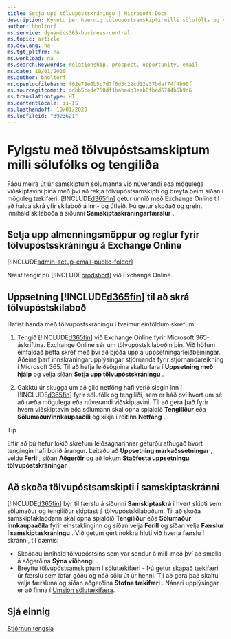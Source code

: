 ```yaml
---
title: Setja upp tölvupóstskráningu | Microsoft Docs
description: Kynntu þér hvernig tölvupóstsamskipti milli sölufólks og viðskiptavina geta skapað alvöru sölutækifærum.
author: bholtorf
ms.service: dynamics365-business-central
ms.topic: article
ms.devlang: na
ms.tgt_pltfrm: na
ms.workload: na
ms.search.keywords: relationship, prospect, opportunity, email
ms.date: 10/01/2020
ms.author: bholtorf
ms.openlocfilehash: f02e78e0b5c7d7f6d3c22cd12e37bdaf74f4b90f
ms.sourcegitcommit: ddbb5cede750df1baba4b3eab8fbed6744b5b9d6
ms.translationtype: HT
ms.contentlocale: is-IS
ms.lasthandoff: 10/01/2020
ms.locfileid: "3923621"
---
```

# <a name="track-email-message-exchanges-between-salespeople-and-contacts"></a>Fylgstu með tölvupóstsamskiptum milli sölufólks og tengiliða

Fáðu meira út úr samskiptum sölumanna við núverandi eða mögulega viðskiptavini þína með því að rekja tölvupóstsamskipti og breyta þeim síðan í möguleg tækifæri. [!INCLUDE[d365fin](includes/d365fin_md.md)] getur unnið með Exchange Online til að halda skrá yfir skilaboð á inn- og útleið. Þú getur skoðað og greint innihald skilaboða á síðunni **Samskiptaskráningarfærslur** .

## <a name="set-up-public-folders-and-rules-for-email-logging-in-exchange-online"></a>Setja upp almenningsmöppur og reglur fyrir tölvupóstsskráningu á Exchange Online

[!INCLUDE[admin-setup-email-public-folder](includes/admin-setup-email-public-folder.md)]

Næst tengir þú [!INCLUDE[prodshort](includes/prodshort.md)] við Exchange Online.

## <a name="setting-up-d365fin-to-log-email-messages"></a>Uppsetning [!INCLUDE[d365fin](includes/d365fin_md.md)] til að skrá tölvupóstskilaboð

Hafist handa með tölvupóstskráningu í tveimur einföldum skrefum:

1. Tengið [!INCLUDE[d365fin](includes/d365fin_md.md)] við Exchange Online fyrir Microsoft 365-áskriftina. Exchange Online sér um tölvupóstskilaboðin þín. Við höfum einfaldað þetta skref með því að bjóða upp á uppsetningarleiðbeiningar. Aðeins þarf innskráningarupplýsingar stjórnanda fyrir stjórnandareikning í Microsoft 365. Til að hefja leiðsögnina skaltu fara í **Uppsetning með hjálp** og velja síðan **Setja upp tölvupóstskráningu** .  

2. Gakktu úr skugga um að gild netföng hafi verið slegin inn í [!INCLUDE[d365fin](includes/d365fin_md.md)] fyrir sölufólk og tengiliði, sem er háð því hvort um sé að ræða mögulega eða núverandi viðskiptavini. Til að gera það fyrir hvern viðskiptavin eða sölumann skal opna spjaldið **Tengiliður** eða **Sölumaður/innkaupaaðili** og kíkja í reitinn **Netfang** .

> [!Tip]
> Eftir að þú hefur lokið skrefum leiðsagnarinnar geturðu athugað hvort tengingin hafi borið árangur. Leitaðu að **Uppsetning markaðssetningar** , veldu **Ferli** , síðan **Aðgerðir** og að lokum **Staðfesta uppsetningu tölvupóstskráningar** .

## <a name="viewing-email-message-exchanges-in-the-interaction-log"></a>Að skoða tölvupóstsamskipti í samskiptaskránni

[!INCLUDE[d365fin](includes/d365fin_md.md)] býr til færslu á síðunni **Samskiptaskrá** í hvert skipti sem sölumaður og tengiliður skiptast á tölvupóstskilaboðum. Til að skoða samskiptakladdann skal opna spjaldið **Tengiliður** eða **Sölumaður innkaupaaðila** fyrir einstaklinginn og síðan velja **Ferill** og síðan velja **Færslur í samskiptaskráningu** . Við getum gert nokkra hluti við hverja færslu í skránni, til dæmis:

- Skoðaðu innihald tölvupóstsins sem var sendur á milli með því að smella á aðgerðina **Sýna viðhengi** .
- Breyttu tölvupóstsamskiptum í sölutækifæri - Þú getur skapað tækifæri úr færslu sem lofar góðu og náð sölu út úr henni. Til að gera það skaltu velja færsluna og síðan aðgerðina **Stofna tækifæri** . Nánari upplýsingar er að finna í [Umsjón sölutækifæra](marketing-manage-sales-opportunities.md).

## <a name="see-also"></a>Sjá einnig
[Stjórnun tengsla](marketing-relationship-management.md)

